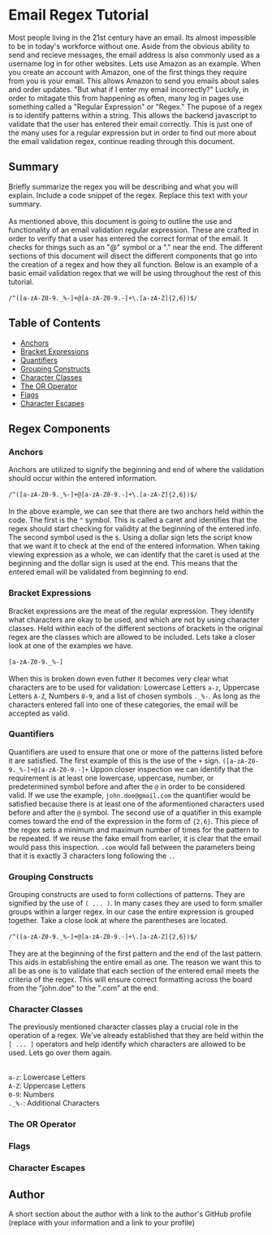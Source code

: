 # Email Regex Tutorial

Most people living in the 21st century have an email. Its almost impossible to be in today's workforce without one. Aside from the obvious ability to send and recieve messages, the email address is also commonly used as a username log in for other websites. Lets use Amazon as an example. When you create an account with Amazon, one of the first things they require from you is your email. This allows Amazon to send you emails about sales and order updates. "But what if I enter my email incorrectly?" Luckily, in order to mitagate this from happening as often, many log in pages use something called a "Regular Expression" or "Regex." The pupose of a regex is to identify patterns within a string. This allows the backend javascript to validate that the user has entered their email correctly. This is just one of the many uses for a regular expression but in order to find out more about the email validation regex, continue reading through this document.

## Summary

Briefly summarize the regex you will be describing and what you will explain. Include a code snippet of the regex. Replace this text with your summary.<br/>
<br/>
As mentioned above, this document is going to outline the use and functionality of an email validation regular expression. These are crafted in order to verify that a user has entered the correct format of the email. It checks for things such as an "@" symbol or a "." near the end. The different sections of this document will disect the different components that go into the creation of a regex and how they all function. Below is an example of a basic email validation regex that we will be using throughout the rest of this tutorial.<br/>
<br/>
`/^([a-zA-Z0-9._%-]+@[a-zA-Z0-9.-]+\.[a-zA-Z]{2,6})$/`

## Table of Contents

- [Anchors](#anchors)
- [Bracket Expressions](#bracket-expressions)
- [Quantifiers](#quantifiers)
- [Grouping Constructs](#grouping-constructs)
- [Character Classes](#character-classes)
- [The OR Operator](#the-or-operator)
- [Flags](#flags)
- [Character Escapes](#character-escapes)

## Regex Components

### Anchors
Anchors are utilized to signify the beginning and end of where the validation should occur within the entered information.<br/> <br/> `/^([a-zA-Z0-9._%-]+@[a-zA-Z0-9.-]+\.[a-zA-Z]{2,6})$/`<br/> 
<br/> In the above example, we can see that there are two anchors held within the code. The first is the `^` symbol. This is called a caret and identifies that the regex should start checking for validity at the beginning of the entered info. The second symbol used is the `$`. Using a dollar sign lets the script know that we want it to check at the end of the entered information. When taking viewing expression as a whole, we can identify that the caret is used at the beginning and the dollar sign is used at the end. This means that the entered email will be validated from beginning to end.

### Bracket Expressions
Bracket expressions are the meat of the regular expression. They identify what characters are okay to be used, and which are not by using character classes. Held within each of the different sections of brackets in the original regex are the classes which are allowed to be included. Lets take a closer look at one of the examples we have.<br/>
<br/>`[a-zA-Z0-9._%-]`<br/>
<br/>When this is broken down even futher it becomes very clear what characters are to be used for validation: Lowercase Letters `a-z`, Uppercase Letters `A-Z`, Numbers `0-9`, and a list of chosen symbols `._%-`. As long as the characters entered fall into one of these categories, the email will be accepted as valid.

### Quantifiers
Quantifiers are used to ensure that one or more of the patterns listed before it are satisfied. The first example of this is the use of the `+` sign. `([a-zA-Z0-9._%-]+@[a-zA-Z0-9.-]+` Uppon closer inspection we can identify that the requirement is at least one lowercase, uppercase, number, or predetermined symbol before and after the `@` in order to be considered valid. If we use the example, `john.doe@gmail.com` the quantifier would be satisfied because there is at least one of the aformentioned characters used before and after the `@` symbol. The second use of a quatifier in this example comes toward the end of the expression in the form of `{2,6}`. This piece of the regex sets a minimum and maximum number of times for the pattern to be repeated. If we reuse the fake email from earlier, it is clear that the email would pass this inspection. `.com` would fall between the parameters being that it is exactly 3 characters long following the `.`.

### Grouping Constructs
Grouping constructs are used to form collections of patterns. They are signified by the use of `( ... )`. In many cases they are used to form smaller groups within a larger regex. In our case the entire expression is grouped together. Take a close look at where the parentheses are located.<br/>
<br/>`/^([a-zA-Z0-9._%-]+@[a-zA-Z0-9.-]+\.[a-zA-Z]{2,6})$/`<br/>
<br/>They are at the beginning of the first pattern and the end of the last pattern. This aids in establishing the entire email as one. The reason we want this to all be as one is to validate that each section of the entered email meets the criteria of the regex. This will ensure correct formatting across the board from the "john.doe" to the ".com" at the end.

### Character Classes
The previously mentioned character classes play a crucial role in the operation of a regex. We've already established that they are held within the `[ ... ]` operators and help identify which characters are allowed to be used. Lets go over them again.<br/>

<br/>`a-z`: Lowercase Letters
<br/>`A-Z`: Uppercase Letters
<br/>`0-9`: Numbers
<br/>`._%-`: Additional Characters

### The OR Operator

### Flags

### Character Escapes

## Author

A short section about the author with a link to the author's GitHub profile (replace with your information and a link to your profile)
